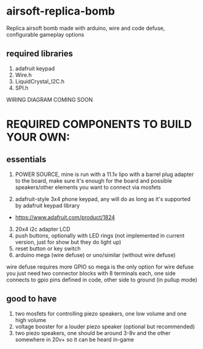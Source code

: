 # airsoft-replica-bomb
 Replica airsoft bomb made with arduino, wire and code defuse, configurable gameplay options


## required libraries
1. adafruit keypad
2. Wire.h
3. LiquidCrystal_I2C.h
4. SPI.h

WIRING DIAGRAM COMING SOON

# REQUIRED COMPONENTS TO BUILD YOUR OWN:
## essentials
1. POWER SOURCE, mine is run with a 11.1v lipo with a barrel plug adapter to the board, make sure it's enough for the board and possible speakers/other elements you want to connect via mosfets

2. adafruit-style 3x4 phone keypad, any will do as long as it's supported by adafruit keypad library
  - https://www.adafruit.com/product/1824
3. 20x4 i2c adapter LCD
4. push buttons, optionally with LED rings (not implemented in current version, just for show but they do light up)
5. reset button or key switch
6. arduino mega (wire defuse) or uno/similar (without wire defuse)

wire defuse requires more GPIO so mega is the only option
for wire defuse you just need two connector blocks with 8 terminals each, one side connects to gpio pins defined in code, other side to ground (in pullup mode)

## good to have
1. two mosfets for controlling piezo speakers, one low volume and one high volume
2. voltage booster for a louder piezo speaker (optional but recommended)
3. two piezo speakers, one should be around 3-8v and the other somewhere in 20v+ so it can be heard in-game

